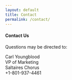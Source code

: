 ```yaml
---
layout: default
title: Contact
permalink: /contact/
---
```


<h4>Contact Us</h4>

Questions may be directed to:

Carl Youngblood<br/>
VP of Marketing<br/>
Saltaires Chorus<br/>
+1-801-937-4461

